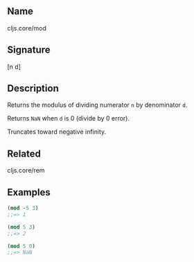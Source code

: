 ## Name
cljs.core/mod

## Signature
[n d]

## Description

Returns the modulus of dividing numerator `n` by denominator `d`.

Returns `NaN` when `d` is 0 (divide by 0 error).

Truncates toward negative infinity.

## Related
cljs.core/rem

## Examples

```clj
(mod -5 3)
;;=> 1

(mod 5 3)
;;=> 2

(mod 5 0)
;;=> NaN
```
